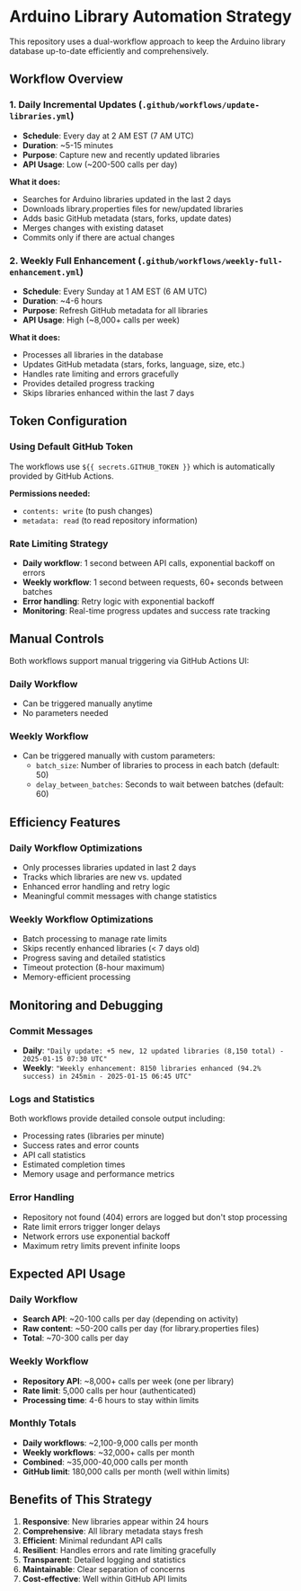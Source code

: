 # Arduino Library Automation Strategy

This repository uses a dual-workflow approach to keep the Arduino library database up-to-date efficiently and comprehensively.

## Workflow Overview

### 1. Daily Incremental Updates (`.github/workflows/update-libraries.yml`)
- **Schedule**: Every day at 2 AM EST (7 AM UTC)
- **Duration**: ~5-15 minutes
- **Purpose**: Capture new and recently updated libraries
- **API Usage**: Low (~200-500 calls per day)

**What it does:**
- Searches for Arduino libraries updated in the last 2 days
- Downloads library.properties files for new/updated libraries
- Adds basic GitHub metadata (stars, forks, update dates)
- Merges changes with existing dataset
- Commits only if there are actual changes

### 2. Weekly Full Enhancement (`.github/workflows/weekly-full-enhancement.yml`)
- **Schedule**: Every Sunday at 1 AM EST (6 AM UTC)
- **Duration**: ~4-6 hours
- **Purpose**: Refresh GitHub metadata for all libraries
- **API Usage**: High (~8,000+ calls per week)

**What it does:**
- Processes all libraries in the database
- Updates GitHub metadata (stars, forks, language, size, etc.)
- Handles rate limiting and errors gracefully
- Provides detailed progress tracking
- Skips libraries enhanced within the last 7 days

## Token Configuration

### Using Default GitHub Token
The workflows use `${{ secrets.GITHUB_TOKEN }}` which is automatically provided by GitHub Actions.

**Permissions needed:**
- `contents: write` (to push changes)
- `metadata: read` (to read repository information)

### Rate Limiting Strategy
- **Daily workflow**: 1 second between API calls, exponential backoff on errors
- **Weekly workflow**: 1 second between requests, 60+ seconds between batches
- **Error handling**: Retry logic with exponential backoff
- **Monitoring**: Real-time progress updates and success rate tracking

## Manual Controls

Both workflows support manual triggering via GitHub Actions UI:

### Daily Workflow
- Can be triggered manually anytime
- No parameters needed

### Weekly Workflow
- Can be triggered manually with custom parameters:
  - `batch_size`: Number of libraries to process in each batch (default: 50)
  - `delay_between_batches`: Seconds to wait between batches (default: 60)

## Efficiency Features

### Daily Workflow Optimizations
- Only processes libraries updated in last 2 days
- Tracks which libraries are new vs. updated
- Enhanced error handling and retry logic
- Meaningful commit messages with change statistics

### Weekly Workflow Optimizations
- Batch processing to manage rate limits
- Skips recently enhanced libraries (< 7 days old)
- Progress saving and detailed statistics
- Timeout protection (8-hour maximum)
- Memory-efficient processing

## Monitoring and Debugging

### Commit Messages
- **Daily**: `"Daily update: +5 new, 12 updated libraries (8,150 total) - 2025-01-15 07:30 UTC"`
- **Weekly**: `"Weekly enhancement: 8150 libraries enhanced (94.2% success) in 245min - 2025-01-15 06:45 UTC"`

### Logs and Statistics
Both workflows provide detailed console output including:
- Processing rates (libraries per minute)
- Success rates and error counts
- API call statistics
- Estimated completion times
- Memory usage and performance metrics

### Error Handling
- Repository not found (404) errors are logged but don't stop processing
- Rate limit errors trigger longer delays
- Network errors use exponential backoff
- Maximum retry limits prevent infinite loops

## Expected API Usage

### Daily Workflow
- **Search API**: ~20-100 calls per day (depending on activity)
- **Raw content**: ~50-200 calls per day (for library.properties files)
- **Total**: ~70-300 calls per day

### Weekly Workflow  
- **Repository API**: ~8,000+ calls per week (one per library)
- **Rate limit**: 5,000 calls per hour (authenticated)
- **Processing time**: 4-6 hours to stay within limits

### Monthly Totals
- **Daily workflows**: ~2,100-9,000 calls per month
- **Weekly workflows**: ~32,000+ calls per month
- **Combined**: ~35,000-40,000 calls per month
- **GitHub limit**: 180,000 calls per month (well within limits)

## Benefits of This Strategy

1. **Responsive**: New libraries appear within 24 hours
2. **Comprehensive**: All library metadata stays fresh
3. **Efficient**: Minimal redundant API calls
4. **Resilient**: Handles errors and rate limiting gracefully
5. **Transparent**: Detailed logging and statistics
6. **Maintainable**: Clear separation of concerns
7. **Cost-effective**: Well within GitHub API limits
